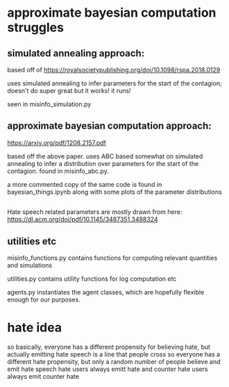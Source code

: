 # approximate bayesian computation struggles
## simulated annealing approach: 
based off of https://royalsocietypublishing.org/doi/10.1098/rspa.2018.0129

uses simulated annealing to infer parameters for the start of the contagion; 
doesn't do super great but it works! it runs!

seen in misinfo_simulation.py

## approximate bayesian computation approach: 
https://arxiv.org/pdf/1208.2157.pdf

based off the above paper. uses ABC based somewhat on simulated annealing to infer a distribution over parameters for the start of the contagion. found in misinfo_abc.py. 

a more commented copy of the same code is found in bayesian_things.ipynb along with some plots of the parameter distributions
##
Hate speech related parameters are mostly drawn from here: https://dl.acm.org/doi/pdf/10.1145/3487351.3488324 

## utilities etc
misinfo_functions.py contains functions for computing relevant quantities and simulations

utilities.py contains utility functions for log computation etc

agents.py instantiates the agent classes, which are hopefully flexible enough for our purposes.

# hate idea
so basically, everyone has a different propensity for believing hate, but actually emitting hate speech is a line that people cross 
so everyone has a different hate propensity, but only a random number of people believe and emit hate speech 
hate users always emitt hate and counter hate users always emit counter hate

